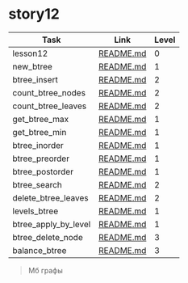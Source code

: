# story12

| Task                 | Link                                          | Level |
| -------------------- | --------------------------------------------- | ----- |
| lesson12             | [README.md](./lesson12/README.md)             | 0     |
| new_btree            | [README.md](./new_btree/README.md)            | 1     |
| btree_insert         | [README.md](./btree_insert/README.md)         | 2     |
| count_btree_nodes    | [README.md](./btree_count_nodes/README.md)    | 2     |
| count_btree_leaves   | [README.md](./btree_count_leaves/README.md)   | 2     |
| get_btree_max        | [README.md](./btree_get_max/README.md)        | 1     |
| get_btree_min        | [README.md](./btree_get_min/README.md)        | 1     |
| btree_inorder        | [README.md](./btree_inorder/README.md)        | 1     |
| btree_preorder       | [README.md](./btree_preorder/README.md)       | 1     |
| btree_postorder      | [README.md](./btree_postorder/README.md)      | 1     |
| btree_search         | [README.md](./btree_search/README.md)         | 2     |
| delete_btree_leaves  | [README.md](./btree_delete_leaves/README.md)  | 2     |
| levels_btree         | [README.md](./btree_depth/README.md)          | 1     |
| btree_apply_by_level | [README.md](./btree_apply_by_level/README.md) | 1     |
| btree_delete_node    | [README.md](./btree_delete_node/README.md)    | 3     |
| balance_btree        | [README.md](./balance_btree/README.md)        | 3     |

> Мб графы

<!--
  - find_nearest_parent (для двух нод)
  - CountLeaves
  - MirorTree
 -->
